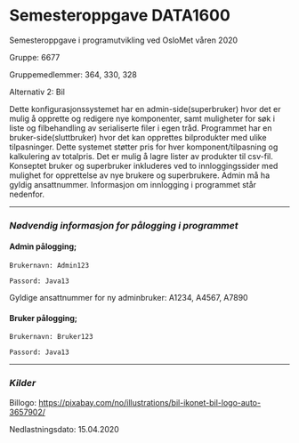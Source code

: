 # Semesteroppgave DATA1600
Semesteroppgave i programutvikling ved OsloMet våren 2020

Gruppe: 6677

Gruppemedlemmer: 364, 330, 328

Alternativ 2: Bil

Dette konfigurasjonssystemet har en admin-side(superbruker) hvor det er mulig å opprette og redigere nye komponenter,
samt muligheter for søk i liste og filbehandling av serialiserte filer i egen tråd. Programmet har en bruker-side(sluttbruker)
hvor det kan opprettes bilprodukter med ulike tilpasninger. Dette systemet støtter pris for hver komponent/tilpasning
og kalkulering av totalpris. Det er mulig å lagre lister av produkter til csv-fil. Konseptet bruker og superbruker
inkluderes ved to innloggingssider med mulighet for opprettelse av nye brukere og superbrukere. Admin må ha gyldig
ansattnummer. Informasjon om innlogging i programmet står nedenfor.

------
### **_Nødvendig informasjon for pålogging i programmet_**

#### **Admin pålogging;**
````
Brukernavn: Admin123

Passord: Java13
````
Gyldige ansattnummer for ny adminbruker: A1234, A4567, A7890

#### **Bruker pålogging;**
````
Brukernavn: Bruker123

Passord: Java13
````
---

### **_Kilder_**
Billogo:
https://pixabay.com/no/illustrations/bil-ikonet-bil-logo-auto-3657902/

Nedlastningsdato: 15.04.2020
